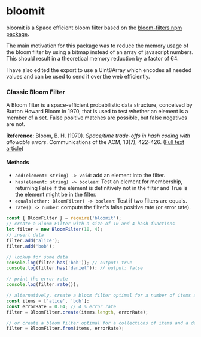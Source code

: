 # bloomit

bloomit is a Space efficient bloom filter based on the
[bloom-filters npm package](https://www.npmjs.com/package/bloom-filters).

The main motivation for this package was to reduce the memory usage of the bloom
filter by using a bitmap instead of an array of javascript numbers. This should
result in a theoretical memory reduction by a factor of 64.

I have also edited the export to use a Uint8Array which encodes all needed
values and can be used to send it over the web efficiently.

### Classic Bloom Filter

A Bloom filter is a space-efficient probabilistic data structure, conceived by
Burton Howard Bloom in 1970, that is used to test whether an element is a member
of a set. False positive matches are possible, but false negatives are not.

**Reference:** Bloom, B. H. (1970). _Space/time trade-offs in hash coding with
allowable errors_. Communications of the ACM, 13(7), 422-426.
([Full text article](http://crystal.uta.edu/~mcguigan/cse6350/papers/Bloom.pdf))

#### Methods

- `add(element: string) -> void`: add an element into the filter.
- `has(element: string) -> boolean`: Test an element for membership, returning
  False if the element is definitively not in the filter and True is the element
  might be in the filter.
- `equals(other: BloomFilter) -> boolean`: Test if two filters are equals.
- `rate() -> number`: compute the filter's false positive rate (or error rate).

```javascript
const { BloomFilter } = require('bloomit');
// create a Bloom Filter with a size of 10 and 4 hash functions
let filter = new BloomFilter(10, 4);
// insert data
filter.add('alice');
filter.add('bob');

// lookup for some data
console.log(filter.has('bob')); // output: true
console.log(filter.has('daniel')); // output: false

// print the error rate
console.log(filter.rate());

// alternatively, create a bloom filter optimal for a number of items and a desired error rate
const items = ['alice', 'bob'];
const errorRate = 0.04; // 4 % error rate
filter = BloomFilter.create(items.length, errorRate);

// or create a bloom filter optimal for a collections of items and a desired error rate
filter = BloomFilter.from(items, errorRate);
```
